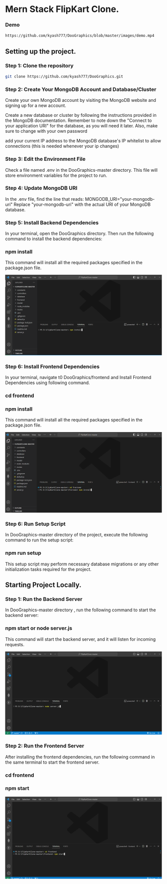 # Mern Stack FlipKart Clone.
### Demo
```bash
https://github.com/kyash777/DooGraphics/blob/master/images/demo.mp4
```

## Setting up the project.

### Step 1: Clone the repository

```bash
git clone https://github.com/kyash777/DooGraphics.git
```

### Step 2: Create Your MongoDB Account and Database/Cluster
Create your own MongoDB account by visiting the MongoDB website and signing up for a new account.

Create a new database or cluster by following the instructions provided in the MongoDB documentation. Remember to note down the "Connect to your application URI" for the database, as you will need it later. Also, make sure to change <password> with your own password

add your current IP address to the MongoDB database's IP whitelist to allow connections (this is needed whenever your ip changes)

### Step 3: Edit the Environment File
Check a file named .env in the DooGraphics-master directory.
This file will store environment variables for the project to run.

### Step 4: Update MongoDB URI
In the .env file, find the line that reads:
MONGODB_URI="your-mongodb-uri"
Replace "your-mongodb-uri" with the actual URI of your MongoDB database.


### Step 5: Install Backend Dependencies

In your terminal, open the  DooGraphics directory.
Then run  the following command to install the backend dependencies:

### npm install
This command will install all the required packages specified in the package.json file.

![Install backend dependencies](https://github.com/kyash777/DooGraphics/blob/master/images/stp2.png)

### Step 6: Install Frontend Dependencies
In your terminal, navigate t0  DooGraphics/frontend and Install Frontend Dependencies
using following command.

### cd frontend
### npm install
This command will install all the required packages specified in the package.json file.

![Install frontend dependencied](https://github.com/kyash777/DooGraphics/blob/master/images/stp1.png)


### Step 6: Run Setup Script
In DooGraphics-master directory  of the project, execute the following command to run the setup script:

### npm run setup
This setup script may perform necessary database migrations or any other initialization tasks required for the project.

## Starting Project Locally.

### Step 1: Run the Backend Server
In DooGraphics-master directory , run the following command to start the backend server:

### npm start or node server.js
This command will start the backend server, and it will listen for incoming requests.

![Starting Backend Server](https://github.com/kyash777/DooGraphics/blob/master/images/sr1.png)


### Step 2: Run the Frontend Server
After installing the frontend dependencies, run the following command in the same terminal to start the frontend server.

### cd frontend
### npm start

![Starting Fontend Server](https://github.com/kyash777/DooGraphics/blob/master/images/sr2.png)
